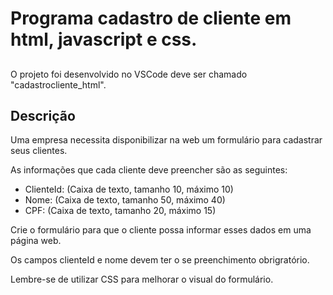 # Programa cadastro de cliente em html, javascript e css.

## 
O projeto foi desenvolvido no VSCode deve ser chamado "cadastrocliente_html".

## Descrição

Uma empresa necessita disponibilizar na web um formulário para cadastrar seus clientes.

As informações que cada cliente deve preencher são as seguintes:
- ClienteId: (Caixa de texto, tamanho 10, máximo 10)
- Nome: (Caixa de texto, tamanho 50, máximo 40)
- CPF: (Caixa de texto, tamanho 20, máximo 15)

Crie o formulário para que o cliente possa informar esses dados em uma página web. 

Os campos clienteId e nome devem ter o se preenchimento obrigratório.

Lembre-se de utilizar CSS para melhorar o visual do formulário.

